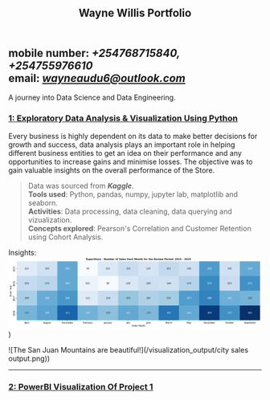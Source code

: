 ## <center>Wayne Willis Portfolio</center><br>
mobile number: ***+254768715840, +254755976610***<br>
email: ***wayneaudu6@outlook.com***<br>
---
A journey into Data Science and Data Engineering.

### [1: Exploratory Data Analysis & Visualization Using Python](https://github.com/WayneNyariroh/StoreSales_Analysis)
Every business is highly dependent on its data to make better decisions for growth and success, data analysis plays an important role in helping different business entities to get an idea on their performance and any opportunities to increase gains and minimise losses. 
The objective was to gain valuable insights on the overall performance of the Store.
> Data was sourced from ***Kaggle***. <br>
> **Tools used**: Python, pandas, numpy, jupyter lab, matplotlib and seaborn. <br>
> **Activities**: Data processing, data cleaning, data querying and vizualization. <br>
> **Concepts explored**: Pearson's Correlation and Customer Retention using Cohort Analysis. <br>

Insights:<br>
![Month and Sales!](/visualization_output/monthlysales.png))<br>

![The San Juan Mountains are beautiful!](/visualization_output/city sales output.png))<br>


---

### [2: PowerBI Visualization Of Project 1](https://github.com/WayneNyariroh/StoreSales_PowerBI_Dashboard)



